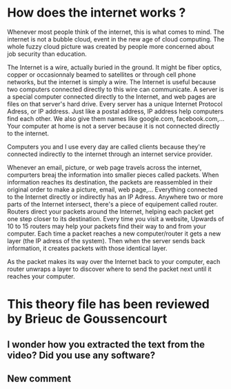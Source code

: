 # How does the internet works ? 

Whenever most people think of the internet, this is what comes to mind. The internet is not a bubble cloud, event in the new age of cloud computing. The whole fuzzy cloud picture was created by people more concerned about job security than education.

The Internet is a wire, actually buried in the ground. It might be fiber optics, copper or occasionnaly beamed to satellites or through cell phone networks, but the internet is simply a wire. The Internet is useful because two computers connected directly to this wire can communicate. A server is a special computer connected directly to the Internet, and web pages are files on that server's hard drive. Every server has a unique Internet Protocol Adress, or IP address. Just like a postal address, IP address help computers find each other. We also give them names like google.com, facebook.com,... Your computer at home is not a server because it is not connected directly to the internet. 

Computers you and I use every day are called clients because they're connected indirectly to the internet through an internet service provider. 

Whenever an email, picture, or web page travels across the internet, compurters breaj the information into smaller pieces called packets. When information reaches its destination, the packets are reassembled in their original order to make a picture, email, web page,...
Everything connected to the Internet directly or indirectly has an IP Adress. Anywhere two or more parts of the Internet intersect, there's a piece of equipement called router. Routers direct your packets around the Internet, helping each packet get one step closer to its destination. Every time you visit a website, Upwards of 10 to 15 routers may help your packets find their way to and from your computer. Each time a packet reaches a new computer/router it gets a new layer (the IP adress of the system). Then when the server sends back information, it creates packets with those identical layer. 

As the packet makes its way over the Internet back to your computer, each router unwraps a layer to discover where to send the packet next until it reaches your computer. 

# This theory file has been reviewed by Brieuc de Goussencourt
## I wonder how you extracted the text from the video? Did you use any software?

## New comment
